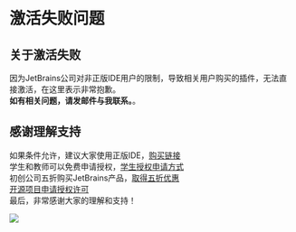 # 激活失败问题
## 关于激活失败
因为JetBrains公司对非正版IDE用户的限制，导致相关用户购买的插件，无法直接激活，在这里表示非常抱歉。  
**如有相关问题，请发邮件与我联系。**。  

## 感谢理解支持
如果条件允许，建议大家使用正版IDE，[购买链接](https://www.jetbrains.com/idea/buy/#personal?billing=yearly)  
学生和教师可以免费申请授权，[学生授权申请方式](https://sales.jetbrains.com/hc/zh-cn/articles/207154369-学生授权申请方式)  
初创公司五折购买JetBrains产品，[取得五折优惠](https://www.jetbrains.com/shop/eform/startup)  
[开源项目申请授权许可](https://www.jetbrains.com/shop/eform/opensource?product=ALL)  
最后，非常感谢大家的理解和支持！

![](https://visitor-badge.glitch.me/badge?page_id=mybatis-log-plugin:activation)